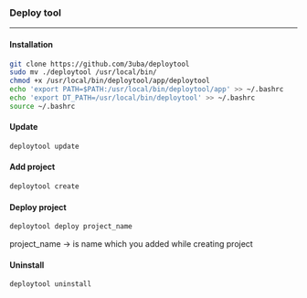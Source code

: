 ### Deploy tool

---

#### Installation

```bash
git clone https://github.com/3uba/deploytool
sudo mv ./deploytool /usr/local/bin/
chmod +x /usr/local/bin/deploytool/app/deploytool
echo 'export PATH=$PATH:/usr/local/bin/deploytool/app' >> ~/.bashrc
echo 'export DT_PATH=/usr/local/bin/deploytool' >> ~/.bashrc
source ~/.bashrc
```

#### Update

```bash
deploytool update
```

#### Add project 

```bash
deploytool create 
```

#### Deploy project

```bash
deploytool deploy project_name
```

project_name -> is name which you added while creating project

#### Uninstall

```bash
deploytool uninstall
```